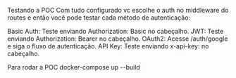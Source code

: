 Testando a POC
Com tudo configurado vc escolhe o auth no middleware do routes e então você pode testar cada método de autenticação:

Basic Auth: Teste enviando Authorization: Basic <base64-encoded-credentials> no cabeçalho.
JWT: Teste enviando Authorization: Bearer <token> no cabeçalho.
OAuth2: Acesse /auth/google e siga o fluxo de autenticação.
API Key: Teste enviando x-api-key: <your-api-key> no cabeçalho.

Para rodar a POC
docker-compose up --build
